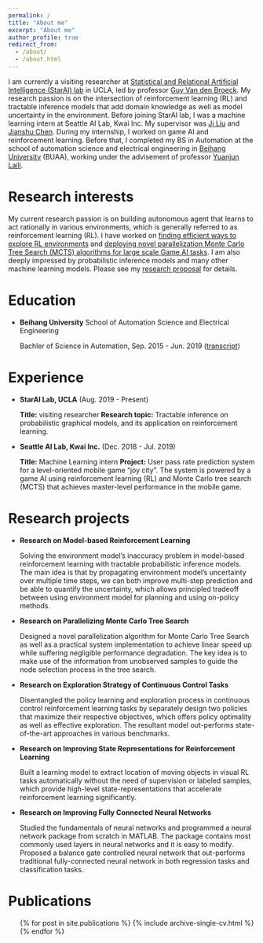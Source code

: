 ```yaml
---
permalink: /
title: "About me"
excerpt: "About me"
author_profile: true
redirect_from: 
  - /about/
  - /about.html
---
```


I am currently a visiting researcher at [Statistical and Relational Artificial Intelligence (StarAI) lab](http://starai.cs.ucla.edu/members/) in UCLA, led by professor [Guy Van den Broeck](http://web.cs.ucla.edu/~guyvdb/). My research passion is on the intersection of reinforcement learning (RL) and tractable inference models that add domain knowledge as well as model uncertainty in the environment. Before joining StarAI lab, I was a machine learning intern at Seattle AI Lab, Kwai Inc. My supervisor was [Ji Liu](https://scholar.google.com/citations?user=RRzVwKkAAAAJ&hl=zh-CN) and [Jianshu Chen](https://chenjianshu.github.io/). During my internship, I worked on game AI and reinforcement learning. Before that, I completed my BS in Automation at the school of automation science and electrical engineering in [Beihang University](https://ev.buaa.edu.cn/) (BUAA), working under the advisement of professor [Yuanjun Laili](http://shi.buaa.edu.cn/yunglynn/en/index.htm).

Research interests
======
My current research passion is on building autonomous agent that learns to act rationally in various environments, which is generally referred to as reinforcement learning (RL). I have worked on [finding efficient ways to explore RL environments](https://liuanji.github.io/publication/2019-09-05-AAC) and [deploying novel parallelization Monte Carlo Tree Search (MCTS) algorithms for large scale Game AI tasks](https://liuanji.github.io/publication/2019-09-25-P-UCT). I am also deeply impressed by probabilistic inference models and many other machine learning models. Please see my [research proposal](https://liuanji.github.io/research) for details.

Education
======
* **Beihang University** School of Automation Science and Electrical Engineering

    Bachler of Science in Automation, Sep. 2015 - Jun. 2019 ([transcript](https://liuanji.github.io/files/transcript.pdf))

Experience
======
* **StarAI Lab, UCLA** (Aug. 2019 - Present)

    **Title:** visiting researcher
    **Research topic:** Tractable inference on probabilistic graphical models, and its application on reinforcement learning.

* **Seattle AI Lab, Kwai Inc.** (Dec. 2018 - Jul. 2019)

    **Title:** Machine Learning intern
    **Project:** User pass rate prediction system for a level-oriented mobile game “joy city”. The system is powered by a game AI using reinforcement learning (RL) and Monte Carlo tree search (MCTS) that achieves master-level performance in the mobile game.

Research projects
======
* **Research on Model-based Reinforcement Learning**

    Solving the environment model’s inaccuracy problem in model-based reinforcement learning with tractable probabilistic inference models. The main idea is that by propagating environment model’s uncertainty over multiple time steps, we can both improve multi-step prediction and be able to quantify the uncertainty, which allows principled tradeoff between using environment model for planning and using on-policy methods.

* **Research on Parallelizing Monte Carlo Tree Search**

    Designed a novel parallelization algorithm for Monte Carlo Tree Search as well as a practical system implementation to achieve linear speed up while suffering negligible performance degradation. The key idea is to make use of the information from unobserved samples to guide the node selection process in the tree search.
    
* **Research on Exploration Strategy of Continuous Control Tasks**

    Disentangled the policy learning and exploration process in continuous control reinforcement learning tasks by separately design two policies that maximize their respective objectives, which offers policy optimality as well as effective exploration. The resultant model out-performs state-of-the-art approaches in various benchmarks.
    
* **Research on Improving State Representations for Reinforcement Learning**

    Built a learning model to extract location of moving objects in visual RL tasks automatically without the need of supervision or labeled samples, which provide high-level state-representations that accelerate reinforcement learning significantly.
    
* **Research on Improving Fully Connected Neural Networks**

    Studied the fundamentals of neural networks and programmed a neural network package from scratch in MATLAB. The package contains most commonly used layers in neural networks and it is easy to modify. Proposed a balance gate controlled neural network that out-performs traditional fully-connected neural network in both regression tasks and classification tasks.

Publications
======
  <ul>{% for post in site.publications %}
    {% include archive-single-cv.html %}
  {% endfor %}</ul>